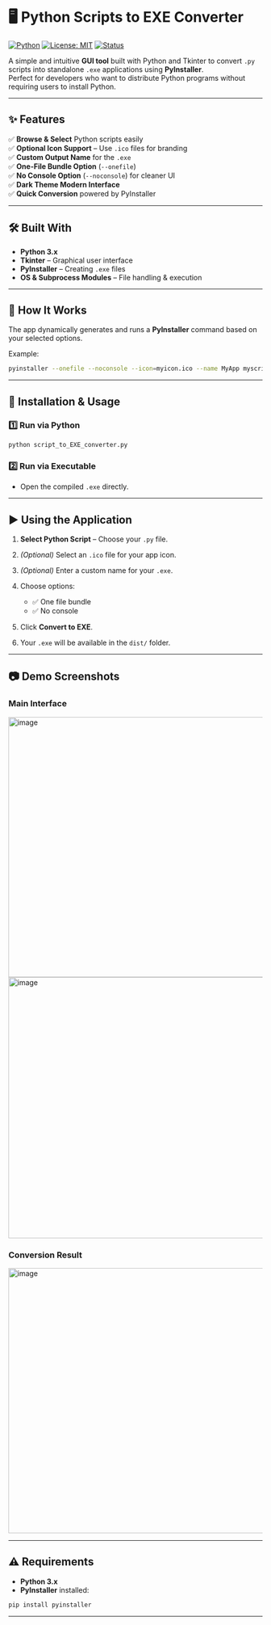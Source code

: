 
# 🖥️ Python Scripts to EXE Converter

[![Python](https://img.shields.io/badge/Python-3.8%2B-blue?logo=python)](https://www.python.org/)
[![License: MIT](https://img.shields.io/badge/License-MIT-green.svg)](LICENSE)
[![Status](https://img.shields.io/badge/Status-Stable-success)]()

A simple and intuitive **GUI tool** built with Python and Tkinter to convert `.py` scripts into standalone `.exe` applications using **PyInstaller**.  
Perfect for developers who want to distribute Python programs without requiring users to install Python.

---

## ✨ Features

✅ **Browse & Select** Python scripts easily  
✅ **Optional Icon Support** – Use `.ico` files for branding  
✅ **Custom Output Name** for the `.exe`  
✅ **One-File Bundle Option** (`--onefile`)  
✅ **No Console Option** (`--noconsole`) for cleaner UI  
✅ **Dark Theme Modern Interface**  
✅ **Quick Conversion** powered by PyInstaller  

---

## 🛠 Built With
- **Python 3.x**
- **Tkinter** – Graphical user interface
- **PyInstaller** – Creating `.exe` files
- **OS & Subprocess Modules** – File handling & execution

---

## 📜 How It Works
The app dynamically generates and runs a **PyInstaller** command based on your selected options.

Example:
```bash
pyinstaller --onefile --noconsole --icon=myicon.ico --name MyApp myscript.py
````

---

## 🚀 Installation & Usage

### 1️⃣ Run via Python

```bash
python script_to_EXE_converter.py
```

### 2️⃣ Run via Executable

* Open the compiled `.exe` directly.

---

## ▶ Using the Application

1. **Select Python Script** – Choose your `.py` file.
2. *(Optional)* Select an `.ico` file for your app icon.
3. *(Optional)* Enter a custom name for your `.exe`.
4. Choose options:

   * ✅ One file bundle
   * ✅ No console
5. Click **Convert to EXE**.
6. Your `.exe` will be available in the `dist/` folder.

---

## 📷 Demo Screenshots

### Main Interface

<img width="692" height="515" alt="image" src="https://github.com/user-attachments/assets/fd23d568-39ac-4dec-9fe8-4f1ecc8b1330" />
<img width="692" height="517" alt="image" src="https://github.com/user-attachments/assets/63fe0f70-f416-4517-af9e-2e16aba1c48c" />

### Conversion Result

<img width="698" height="525" alt="image" src="https://github.com/user-attachments/assets/6c29a45c-6a57-4eaf-b39b-b60fbd1edc61" />


---

## ⚠ Requirements

* **Python 3.x**
* **PyInstaller** installed:

```bash
pip install pyinstaller
```

---
